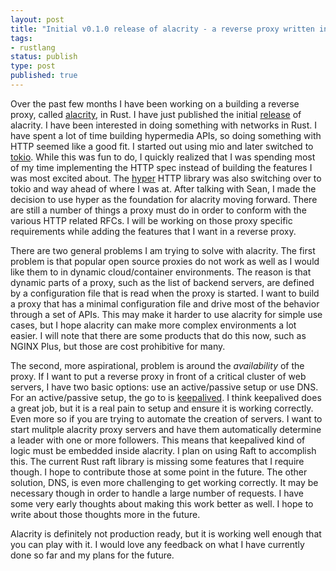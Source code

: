 ```yaml
---
layout: post
title: "Initial v0.1.0 release of alacrity - a reverse proxy written in Rust"
tags:
- rustlang
status: publish
type: post
published: true
---
```


Over the past few months I have been working on a building a reverse proxy, called [alacrity](https://github.com/hjr3/alacrity), in Rust. I have just published the initial [release](https://github.com/hjr3/alacrity/releases/tag/0.1.0) of alacrity. I have been interested in doing something with networks in Rust. I have spent a lot of time building hypermedia APIs, so doing something with HTTP seemed like a good fit. I started out using mio and later switched to [tokio](https://github.com/tokio-rs/tokio). While this was fun to do, I quickly realized that I was spending most of my time implementing the HTTP spec instead of building the features I was most excited about. The [hyper](https://github.com/hyperium/hyper) HTTP library was also switching over to tokio and way ahead of where I was at. After talking with Sean, I made the decision to use hyper as the foundation for alacrity moving forward. There are still a number of things a proxy must do in order to conform with the various HTTP related RFCs. I will be working on those proxy specific requirements while adding the features that I want in a reverse proxy.

There are two general problems I am trying to solve with alacrity. The first problem is that popular open source proxies do not work as well as I would like them to in dynamic cloud/container environments. The reason is that dynamic parts of a proxy, such as the list of backend servers, are defined by a configuration file that is read when the proxy is started. I want to build a proxy that has a minimal configuration file and drive most of the behavior through a set of APIs. This may make it harder to use alacrity for simple use cases, but I hope alacrity can make more complex environments a lot easier. I will note that there are some products that do this now, such as NGINX Plus, but those are cost prohibitive for many.

The second, more aspirational, problem is around the _availability_ of the proxy. If I want to put a reverse proxy in front of a critical cluster of web servers, I have two basic options: use an active/passive setup or use DNS. For an active/passive setup, the go to is [keepalived](http://www.keepalived.org/). I think keepalived does a great job, but it is a real pain to setup and ensure it is working correctly. Even more so if you are trying to automate the creation of servers. I want to start mulitple alacrity proxy servers and have them automatically determine a leader with one or more followers. This means that keepalived kind of logic must be embedded inside alacrity. I plan on using Raft to accomplish this. The current Rust raft library is missing some features that I require though. I hope to contribute those at some point in the future. The other solution, DNS, is even more challenging to get working correctly. It may be necessary though in order to handle a large number of requests. I have some very early thoughts about making this work better as well. I hope to write about those thoughts more in the future.

Alacrity is definitely not production ready, but it is working well enough that you can play with it. I would love any feedback on what I have currently done so far and my plans for the future.
